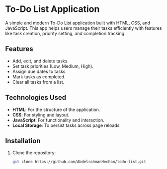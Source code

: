 # To-Do List Application

A simple and modern To-Do List application built with HTML, CSS, and JavaScript. This app helps users manage their tasks efficiently with features like task creation, priority setting, and completion tracking.

## Features

- Add, edit, and delete tasks.
- Set task priorities (Low, Medium, High).
- Assign due dates to tasks.
- Mark tasks as completed.
- Clear all tasks from a list.

## Technologies Used

- **HTML**: For the structure of the application.
- **CSS**: For styling and layout.
- **JavaScript**: For functionality and interaction.
- **Local Storage**: To persist tasks across page reloads.

## Installation

1. Clone the repository:
   ```bash
   git clone https://github.com/AbdelrahmanHecham/todo-list.git
